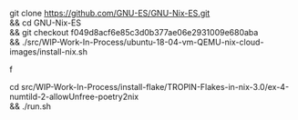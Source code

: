 


git clone https://github.com/GNU-ES/GNU-Nix-ES.git \
&& cd GNU-Nix-ES \
&& git checkout f049d8acf6e85c3d0b377ae06e2931009e680aba \
&& ./src/WIP-Work-In-Process/ubuntu-18-04-vm-QEMU-nix-cloud-images/install-nix.sh



f


cd src/WIP-Work-In-Process/install-flake/TROPIN-Flakes-in-nix-3.0/ex-4-numtild-2-allowUnfree-poetry2nix \
&& ./run.sh

